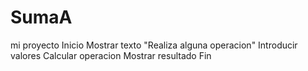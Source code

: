 # SumaA
mi proyecto
Inicio 
Mostrar texto "Realiza alguna operacion"
Introducir valores 
Calcular operacion
Mostrar resultado
Fin
